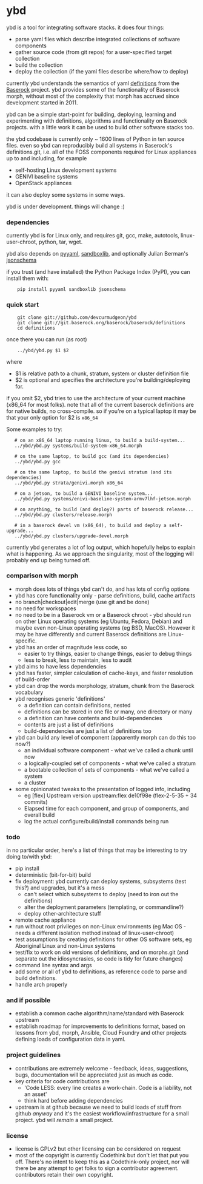 # ybd

ybd is a tool for integrating software stacks. it does four things:

- parse yaml files which describe integrated collections of software components
- gather source code (from git repos) for a user-specified target collection
- build the collection
- deploy the collection (if the yaml files describe where/how to deploy)

currently ybd understands the semantics of yaml
[definitions](http://git.baserock.org/cgi-bin/cgit.cgi/baserock/baserock/definitions.git/tree/)
from the [Baserock](http://wiki.baserock.org) project. ybd provides some of the
functionality of Baserock morph, without most of the complexity that morph has
accrued since development started in 2011.

ybd can be a simple start-point for building, deploying, learning and
experimenting with definitions, algorithms and functionality on Baserock
projects. with a little work it can be used to build other software stacks too.

the ybd codebase is currently only ~ 1600 lines of Python in ten source files.
even so ybd can reproducibly build all systems in Baserock's definitions.git,
i.e. all of the FOSS components required for Linux appliances up to and
including, for example

- self-hosting Linux development systems
- GENIVI baseline systems
- OpenStack appliances

it can also deploy some systems in some ways.

ybd is under development. things will change :)

### dependencies

currently ybd is for Linux only, and requires git, gcc, make, autotools,
linux-user-chroot, python, tar, wget.

ybd also depends on [pyyaml](http://pyyaml.org/wiki/PyYAML),
[sandboxlib](https://github.com/CodethinkLabs/sandboxlib),
and optionally Julian Berman's
[jsonschema](https://github.com/Julian/jsonschema)

if you trust (and have installed) the Python Package Index (PyPI), you can
install them with:

```
    pip install pyyaml sandboxlib jsonschema
```

### quick start

```
    git clone git://github.com/devcurmudgeon/ybd
    git clone git://git.baserock.org/baserock/baserock/definitions
    cd definitions
```

once there you can run (as root)

```
    ../ybd/ybd.py $1 $2
```

where

- $1 is relative path to a chunk, stratum, system or cluster definition file
- $2 is optional and specifies the architecture you're building/deploying for.

if you omit $2, ybd tries to use the architecture of your current machine
(x86_64 for most folks). note that all of the current baserock definitions
are for native builds, no cross-compile. so if you're on a typical laptop
it may be that your only option for $2 is `x86_64`

Some examples to try:

```
   # on an x86_64 laptop running linux, to build a build-system...
   ../ybd/ybd.py systems/build-system-x86_64.morph

   # on the same laptop, to build gcc (and its dependencies)
   ../ybd/ybd.py gcc

   # on the same laptop, to build the genivi stratum (and its dependencies)
   ../ybd/ybd.py strata/genivi.morph x86_64

   # on a jetson, to build a GENIVI baseline system...
   ../ybd/ybd.py systems/enivi-baseline-system-armv7lhf-jetson.morph

   # on anything, to build (and deploy?) parts of baserock release...
   ../ybd/ybd.py clusters/release.morph

   # in a baserock devel vm (x86_64), to build and deploy a self-upgrade...
   ../ybd/ybd.py clusters/upgrade-devel.morph
```

currently ybd generates a lot of log output, which hopefully helps to explain
what is happening. As we approach the singularity, most of the logging will
probably end up being turned off.

### comparison with morph

- morph does lots of things ybd can't do, and has lots of config options
- ybd has core functionality only - parse definitions, build, cache artifacts
- no branch|checkout|edit|merge (use git and be done)
- no need for workspaces
- no need to be in a Baserock vm or a Baserock chroot - ybd should run on
other Linux operating systems (eg Ubuntu, Fedora, Debian) and maybe even
non-Linux operating systems (eg BSD, MacOS). However it may be have differently
and current Baserock definitions are Linux-specific.
- ybd has an order of magnitude less code, so
  - easier to try things, easier to change things, easier to debug things
  - less to break, less to maintain, less to audit
- ybd aims to have less dependencies
- ybd has faster, simpler calculation of cache-keys, and faster resolution of
  build-order
- ybd can drop the words morphology, stratum, chunk from the Baserock vocabulary
- ybd recognises generic 'definitions'
  - a definition can contain definitions, nested
  - definitions can be stored in one file or many, one directory or many
  - a definition can have contents and build-dependencies
  - contents are just a list of definitions
  - build-dependencies are just a list of definitions too
- ybd can build any level of component (apparently morph can do this too now?)
  - an individual software component - what we've called a chunk until now
  - a logically-coupled set of components - what we've called a stratum
  - a bootable collection of sets of components - what we've called a system
  - a cluster
- some opinionated tweaks to the presentation of logged info, including
  - eg [flex] Upstream version upstream:flex de10f98e (flex-2-5-35 + 34 commits)
  - Elapsed time for each component, and group of components, and overall build
  - log the actual configure/build/install commands being run

### todo

in no particular order, here's a list of things that may be interesting to try
doing to/with ybd:
- pip install
- deterministic (bit-for-bit) build
- fix deployment: ybd currently can deploy systems, subsystems (test this?) 
  and upgrades, but it's a mess
  - can't select which subsystems to deploy (need to iron out the definitions)
  - alter the deployment parameters (templating, or commandline?)
  - deploy other-architecture stuff
- remote cache appliance
- run without root privileges on non-Linux environments (eg Mac OS - needs a
  different isolation method instead of linux-user-chroot)
- test assumptions by creating definitions for other OS software sets, eg
  Aboriginal Linux and non-Linux systems
- test/fix to work on old versions of definitions, and on morphs.git
  (and separate out the idiosyncrasies, so code is tidy for future changes)
- command line syntax and args
- add some or all of ybd to definitions, as reference code to parse and build
  definitions.
- handle arch properly

### and if possible

- establish a common cache algorithm/name/standard with Baserock upstream
- establish roadmap for improvements to definitions format, based on lessons
  from ybd, morph, Ansible, Cloud Foundry and other projects defining loads of
  configuration data in yaml.

### project guidelines

- contributions are extremely welcome - feedback, ideas, suggestions, bugs,
  documentation will be appreciated just as much as code.
- key criteria for code contributions are
  - 'Code LESS: every line creates a work-chain. Code is a liability, not an 
    asset'
  - think hard before adding dependencies
- upstream is at github because we need to build loads of stuff from github
  *anyway* and it's the easiest workflow/infrastructure for a small project.
  ybd will *remain* a small project.

### license

- license is GPLv2 but other licensing can be considered on request
- most of the copyright is currently Codethink but don't let that put you off.
  There's no intent to keep this as a Codethink-only project, nor will there be
  any attempt to get folks to sign a contributor agreement.
  contributors retain their own copyright.

